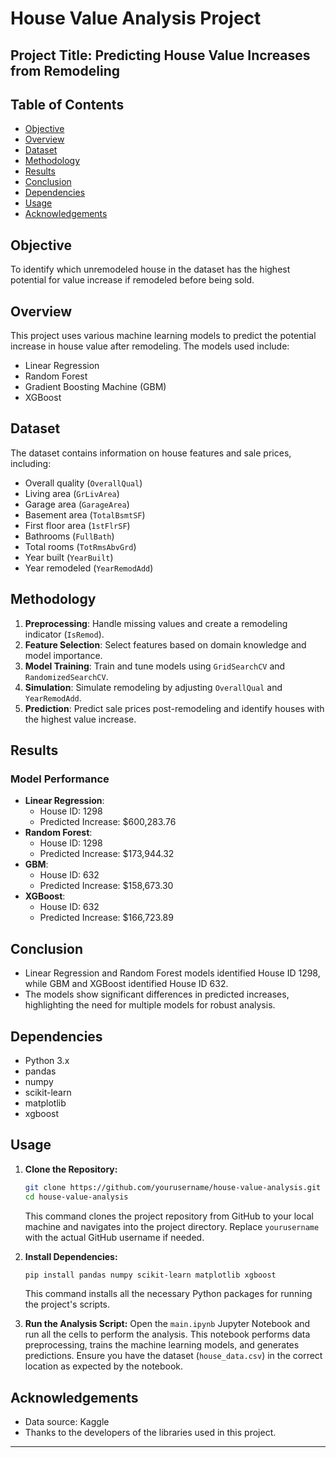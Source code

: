 # House Value Analysis Project

## Project Title: Predicting House Value Increases from Remodeling

## Table of Contents
- [Objective](#objective)
- [Overview](#overview)
- [Dataset](#dataset)
- [Methodology](#methodology)
- [Results](#results)
- [Conclusion](#conclusion)
- [Dependencies](#dependencies)
- [Usage](#usage)
- [Acknowledgements](#acknowledgements)

## Objective
To identify which unremodeled house in the dataset has the highest potential for value increase if remodeled before being sold.

## Overview
This project uses various machine learning models to predict the potential increase in house value after remodeling. The models used include:
- Linear Regression
- Random Forest
- Gradient Boosting Machine (GBM)
- XGBoost

## Dataset
The dataset contains information on house features and sale prices, including:
- Overall quality (`OverallQual`)
- Living area (`GrLivArea`)
- Garage area (`GarageArea`)
- Basement area (`TotalBsmtSF`)
- First floor area (`1stFlrSF`)
- Bathrooms (`FullBath`)
- Total rooms (`TotRmsAbvGrd`)
- Year built (`YearBuilt`)
- Year remodeled (`YearRemodAdd`)

## Methodology
1. **Preprocessing**: Handle missing values and create a remodeling indicator (`IsRemod`).
2. **Feature Selection**: Select features based on domain knowledge and model importance.
3. **Model Training**: Train and tune models using `GridSearchCV` and `RandomizedSearchCV`.
4. **Simulation**: Simulate remodeling by adjusting `OverallQual` and `YearRemodAdd`.
5. **Prediction**: Predict sale prices post-remodeling and identify houses with the highest value increase.

## Results
### Model Performance
- **Linear Regression**:
  - House ID: 1298
  - Predicted Increase: $600,283.76
- **Random Forest**:
  - House ID: 1298
  - Predicted Increase: $173,944.32
- **GBM**:
  - House ID: 632
  - Predicted Increase: $158,673.30
- **XGBoost**:
  - House ID: 632
  - Predicted Increase: $166,723.89

## Conclusion
- Linear Regression and Random Forest models identified House ID 1298, while GBM and XGBoost identified House ID 632.
- The models show significant differences in predicted increases, highlighting the need for multiple models for robust analysis.

## Dependencies
- Python 3.x
- pandas
- numpy
- scikit-learn
- matplotlib
- xgboost

## Usage
1. **Clone the Repository:**
   ```bash
   git clone https://github.com/yourusername/house-value-analysis.git
   cd house-value-analysis
   ```
   This command clones the project repository from GitHub to your local machine and navigates into the project directory. Replace `yourusername` with the actual GitHub username if needed.

2. **Install Dependencies:**
   ```bash
   pip install pandas numpy scikit-learn matplotlib xgboost
   ```
   This command installs all the necessary Python packages for running the project's scripts.

3. **Run the Analysis Script:**
   Open the `main.ipynb` Jupyter Notebook and run all the cells to perform the analysis. This notebook performs data preprocessing, trains the machine learning models, and generates predictions. Ensure you have the dataset (`house_data.csv`) in the correct location as expected by the notebook.

## Acknowledgements
- Data source: Kaggle
- Thanks to the developers of the libraries used in this project.

---

